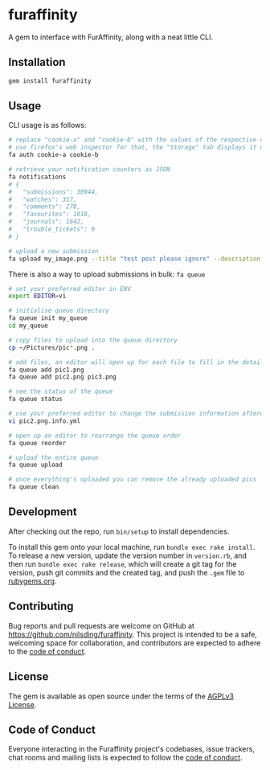 # furaffinity

A gem to interface with FurAffinity, along with a neat little CLI.

## Installation

```sh
gem install furaffinity
```

## Usage

CLI usage is as follows:

```sh
# replace "cookie-a" and "cookie-b" with the values of the respective cookies
# use firefox's web inspector for that, the "Storage" tab displays it nicely
fa auth cookie-a cookie-b

# retrieve your notification counters as JSON
fa notifications
# {
#   "submissions": 30944,
#   "watches": 317,
#   "comments": 278,
#   "favourites": 1018,
#   "journals": 1642,
#   "trouble_tickets": 9
# }

# upload a new submission
fa upload my_image.png --title "test post please ignore" --description "This is an image as you can see" --rating general --scrap
```

There is also a way to upload submissions in bulk: `fa queue`

```sh
# set your preferred editor in ENV
export EDITOR=vi

# initialise queue directory
fa queue init my_queue
cd my_queue

# copy files to upload into the queue directory
cp ~/Pictures/pic*.png .

# add files, an editor will open up for each file to fill in the details
fa queue add pic1.png
fa queue add pic2.png pic3.png

# see the status of the queue
fa queue status

# use your preferred editor to change the submission information afterwards
vi pic2.png.info.yml

# open up an editor to rearrange the queue order
fa queue reorder

# upload the entire queue
fa queue upload

# once everything's uploaded you can remove the already uploaded pics
fa queue clean
```

## Development

After checking out the repo, run `bin/setup` to install dependencies.

To install this gem onto your local machine, run `bundle exec rake install`. To release a new version, update the version number in `version.rb`, and then run `bundle exec rake release`, which will create a git tag for the version, push git commits and the created tag, and push the `.gem` file to [rubygems.org](https://rubygems.org).

## Contributing

Bug reports and pull requests are welcome on GitHub at https://github.com/nilsding/furaffinity. This project is intended to be a safe, welcoming space for collaboration, and contributors are expected to adhere to the [code of conduct](https://github.com/nilsding/furaffinity/blob/main/CODE_OF_CONDUCT.md).

## License

The gem is available as open source under the terms of the [AGPLv3 License](https://opensource.org/license/agpl-v3/).

## Code of Conduct

Everyone interacting in the Furaffinity project's codebases, issue trackers, chat rooms and mailing lists is expected to follow the [code of conduct](https://github.com/nilsding/furaffinity/blob/main/CODE_OF_CONDUCT.md).
